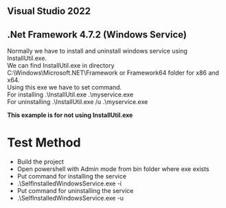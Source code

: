 ## Visual Studio 2022
## .Net Framework 4.7.2 (Windows Service)

Normally we have to install and uninstall windows service using InstallUtil.exe.
</br>We can find InstallUtil.exe in directory C:\Windows\Microsoft.NET\Framework or Framework64 folder for x86 and x64.
</br>Using this exe we have to set command.
</br>For installing .\InstallUtil.exe .\myservice.exe
</br>For uninstalling .\InstallUtil.exe /u .\myservice.exe

**This example is for not using InstallUtil.exe**


# Test Method
- Build the project
- Open powershell with Admin mode from bin folder where exe exists
- Put command for installing the service
- .\SelfInstalledWindowsService.exe -i
- Put command for uninstalling the service
- .\SelfInstalledWindowsService.exe -u
